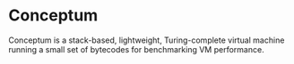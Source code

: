 # Conceptum
Conceptum is a stack-based, lightweight, Turing-complete virtual machine running a small set of bytecodes for benchmarking VM performance.
